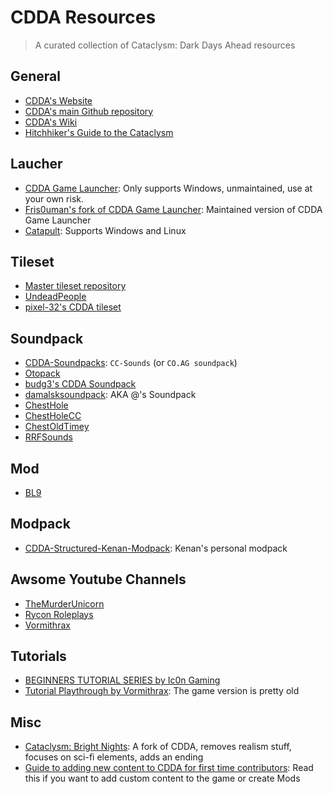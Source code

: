 # CDDA Resources 

> A curated collection of Cataclysm: Dark Days Ahead resources


## General

- [CDDA's Website](https://cataclysmdda.org/)
- [CDDA's main Github repository](https://github.com/CleverRaven/Cataclysm-DDA)
- [CDDA's Wiki](http://cddawiki.chezzo.com/cdda_wiki/index.php?title=Main_Page)
- [Hitchhiker's Guide to the Cataclysm](https://nornagon.github.io/cdda-guide/)

## Laucher
- [CDDA Game Launcher](https://github.com/remyroy/CDDA-Game-Launcher): Only supports Windows, unmaintained, use at your own risk.
- [Fris0uman's fork of CDDA Game Launcher](https://github.com/Fris0uman/CDDA-Game-Launcher): Maintained version of CDDA Game Launcher
- [Catapult](https://github.com/qrrk/Catapult): Supports Windows and Linux

## Tileset

- [Master tileset repository](https://github.com/I-am-Erk/CDDA-Tilesets)
- [UndeadPeople](https://github.com/Theawesomeboophis/UndeadPeopleTileset)
- [pixel-32's CDDA tileset](https://github.com/pixel-32/CDDA-tileset)

## Soundpack

- [CDDA-Soundpacks](https://github.com/Fris0uman/CDDA-Soundpacks): `CC-Sounds` (or `CO.AG soundpack`)
- [Otopack](https://github.com/Kenan2000/Otopack-Mods-Updates)
- [budg3's CDDA Soundpack](https://github.com/budg3/CDDA-Soundpack)
- [damalsksoundpack](https://github.com/damalsk/damalsksoundpack): AKA @'s Soundpack
- [ChestHole](http://chezzo.com/cdda/ChestHoleSoundSet.zip)
- [ChestHoleCC](http://chezzo.com/cdda/ChestHoleCCSoundset.zip)
- [ChestOldTimey](http://chezzo.com/cdda/ChestOldTimeyLessismore.zip)
- [RRFSounds](https://www.dropbox.com/s/d8dfmb2facvkdh6/RRFSounds.zip)


## Mod

- [BL9](https://github.com/Kenan2000/BL9)

## Modpack

- [CDDA-Structured-Kenan-Modpack](https://github.com/Kenan2000/CDDA-Structured-Kenan-Modpack): Kenan's personal modpack

## Awsome Youtube Channels
- [TheMurderUnicorn](https://www.youtube.com/c/TheMurderUnicorn)
- [Rycon Roleplays](https://www.youtube.com/c/ryconroleplays)
- [Vormithrax](https://www.youtube.com/c/Vormithrax)

## Tutorials
- [BEGINNERS TUTORIAL SERIES by Ic0n Gaming](https://www.youtube.com/playlist?list=PLkHfUAaH9nIerkVikx4R6DY4i8Mias-4Q)
- [Tutorial Playthrough by Vormithrax](https://www.youtube.com/playlist?list=PLKn4Z-msM-9LaCao-lBR6q_gaQKDDghOu): The game version is pretty old

## Misc

- [Cataclysm: Bright Nights](https://github.com/cataclysmbnteam/Cataclysm-BN): A fork of CDDA, removes realism stuff, focuses on sci-fi elements, adds an ending
- [Guide to adding new content to CDDA for first time contributors](https://github.com/CleverRaven/Cataclysm-DDA/wiki/Guide-to-adding-new-content-to-CDDA-for-first-time-contributors): Read this if you want to add custom content to the game or create Mods
